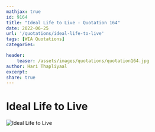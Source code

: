 ```yaml
---
mathjax: true
id: 9164
title: "Ideal Life to Live - Quotation 164"
date: 2022-06-25
url: '/quotations/ideal-life-to-live'
tags: [WIA Quotations] 
categories: 

header:
    teaser: /assets/images/quotations/quotation164.jpg
author: Hari Thapliyaal 
excerpt:
share: true 
---
```


# Ideal Life to Live

![Ideal Life to Live](/assets/images/quotations/quotation164.jpg)
